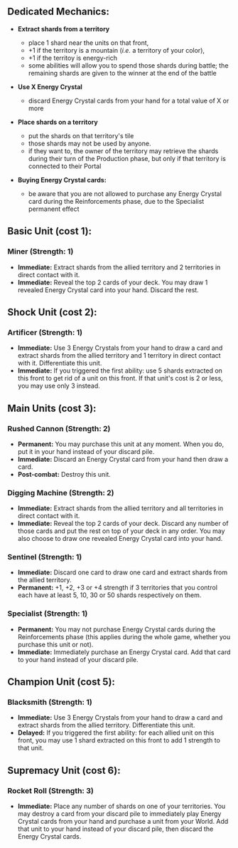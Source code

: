 
## Dedicated Mechanics:

- **Extract shards from a territory**
  - place 1 shard near the units on that front,
  - +1 if the territory is a mountain (*i.e.* a territory of your color),
  - +1 if the territoy is energy-rich
  - some abilities will allow you to spend those shards during battle;
    the remaining shards are given to the winner at the end of the battle

- **Use X Energy Crystal**
  - discard Energy Crystal cards from your hand for a total value of X or more

- **Place shards on a territory**
  - put the shards on that territory's tile
  - those shards may not be used by anyone.
  - if they want to, the owner of the territory may retrieve the shards
    during their turn of the Production phase,
    but only if that territory is connected to their Portal

- **Buying Energy Crystal cards:**
  - be aware that you are not allowed to purchase any Energy Crystal card
    during the Reinforcements phase, due to the Specialist permanent effect


## Basic Unit (cost 1):

### Miner (Strength: 1)
- **Immediate:**
  Extract shards from the allied territory
  and 2 territories in direct contact with it.
- **Immediate:**
  Reveal the top 2 cards of your deck.
  You may draw 1 revealed Energy Crystal card into your hand.
  Discard the rest.


## Shock Unit (cost 2):

### Artificer (Strength: 1)
- **Immediate:**
  Use 3 Energy Crystals from your hand to draw a card and extract shards
  from the allied territory and 1 territory in direct contact with it.
  Differentiate this unit.
- **Immediate:**
  If you triggered the first ability:
  use 5 shards extracted on this front to get rid of a unit on this front.
  If that unit's cost is 2 or less, you may use only 3 instead.


## Main Units (cost 3):

### Rushed Cannon (Strength: 2)
- **Permanent:**
  You may purchase this unit at any moment.
  When you do, put it in your hand instead of your discard pile.
- **Immediate:**
  Discard an Energy Crystal card from your hand then draw a card.
- **Post-combat:**
  Destroy this unit.

### Digging Machine (Strength: 2)
- **Immediate:**
  Extract shards from the allied territory
  and all territories in direct contact with it.
- **Immediate:**
  Reveal the top 2 cards of your deck.
  Discard any number of those cards
  and put the rest on top of your deck in any order.
  You may also choose to draw one revealed Energy Crystal card into your hand.

### Sentinel (Strength: 1)
- **Immediate:**
  Discard one card to draw one card
  and extract shards from the allied territory.
- **Permanent:**
  +1, +2, +3 or +4 strength if 3 territories that you control
  each have at least 5, 10, 30 or 50 shards respectively on them.

### Specialist (Strength: 1)
- **Permanent:**
  You may not purchase Energy Crystal cards during the Reinforcements phase
  (this applies during the whole game, whether you purchase this unit or not).
- **Immediate:**
  Immediately purchase an Energy Crystal card.
  Add that card to your hand instead of your discard pile.

## Champion Unit (cost 5):

### Blacksmith (Strength: 1)
- **Immediate:**
  Use 3 Energy Crystals from your hand to draw a card
  and extract shards from the allied territory.
  Differentiate this unit.
- **Delayed:**
  If you triggered the first ability:
  for each allied unit on this front, you may use 1 shard extracted
  on this front to add 1 strength to that unit.


## Supremacy Unit (cost 6):

### Rocket Roll (Strength: 3)
- **Immediate:**
  Place any number of shards on one of your territories.
  You may destroy a card from your discard pile to immediately play
  Energy Crystal cards from your hand and purchase a unit from your World.
  Add that unit to your hand instead of your discard pile,
  then discard the Energy Crystal cards.
